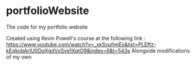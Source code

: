 # portfolioWebsite
The code for my portfolio website


Created using Kevin Powell's course at the following link : https://www.youtube.com/watch?v=_xkSvufmjEs&list=PLEffz-kEqkobArIU0DqXgdVxSve1XqtO9&index=6&t=543s
Alongside modifications of my own
